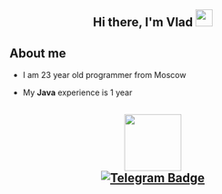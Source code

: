 <div id="header" align="center">
<h2> Hi there, I'm Vlad   <img src="https://media.giphy.com/media/hvRJCLFzcasrR4ia7z/giphy.gif" width="30px"/></h2>
</div>

<h2>About me</h2>
</p>
<ul>
<li><p>I am 23 year old programmer from Moscow</p></li>
<li><p>My <strong>Java</strong> experience is 1 year</p></li>
</ul>

 <h2>
 <div id="header" align="center">
  <img src="https://media.giphy.com/media/M9gbBd9nbDrOTu1Mqx/giphy.gif" width="100"/>
</div>

<div id="badges" align="center">
  <a href="https://t.me/vvladocc">
    <img src=https://img.shields.io/badge/Telegram-blue?logo=telegram&logoColor=white&style=for-the-badge alt="Telegram Badge"/>
  </a>
</div>

<div id="badges" align="center">
<img src="https://komarev.com/ghpvc/?username=vladoccc&style=flat-square&color=blue" alt=""/>
</div>

<!--
**vladoccc/vladoccc** is a ✨ _special_ ✨ repository because its `README.md` (this file) appears on your GitHub profile.

Here are some ideas to get you started:

- 🔭 I’m currently working on ...
- 🌱 I’m currently learning ...
- 👯 I’m looking to collaborate on ...
- 🤔 I’m looking for help with ...
- 💬 Ask me about ...
- 📫 How to reach me: ...
- 😄 Pronouns: ...
- ⚡ Fun fact: ...
-->
